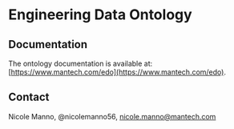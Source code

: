 # Engineering Data Ontology

## Documentation

The ontology documentation is available at: [https://www.mantech.com/edo](https://www.mantech.com/edo).

## Contact
Nicole Manno, @nicolemanno56, <nicole.manno@mantech.com>